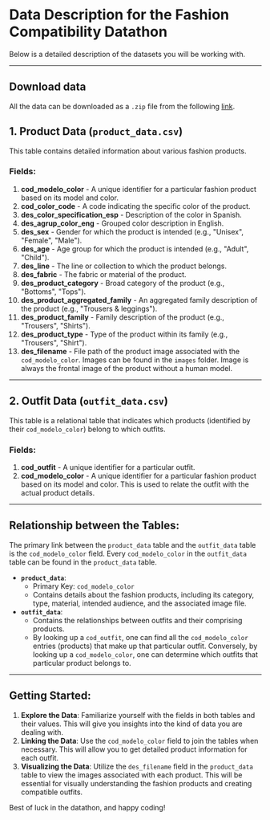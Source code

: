 # Data Description for the Fashion Compatibility Datathon

Below is a detailed description of the datasets you will be working with.
 
---
## Download data
All the data can be downloaded as a `.zip` file from the following [link](https://mng-datathon-upc.s3.eu-west-1.amazonaws.com/datathon.zip).

## 1. Product Data (`product_data.csv`)

This table contains detailed information about various fashion products.

### Fields:

1. **cod_modelo_color** - A unique identifier for a particular fashion product based on its model and color.
2. **cod_color_code** - A code indicating the specific color of the product.
3. **des_color_specification_esp** - Description of the color in Spanish.
4. **des_agrup_color_eng** - Grouped color description in English.
5. **des_sex** - Gender for which the product is intended (e.g., "Unisex", "Female", "Male").
6. **des_age** - Age group for which the product is intended (e.g., "Adult", "Child").
7. **des_line** - The line or collection to which the product belongs.
8. **des_fabric** - The fabric or material of the product.
9. **des_product_category** - Broad category of the product (e.g., "Bottoms", "Tops").
10. **des_product_aggregated_family** - An aggregated family description of the product (e.g., "Trousers & leggings").
11. **des_product_family** - Family description of the product (e.g., "Trousers", "Shirts").
12. **des_product_type** - Type of the product within its family (e.g., "Trousers", "Shirt").
13. **des_filename** - File path of the product image associated with the `cod_modelo_color`. Images can be found in the `images` folder. Image is always the frontal image of the product without a human model.

---

## 2. Outfit Data (`outfit_data.csv`)

This table is a relational table that indicates which products (identified by their `cod_modelo_color`) belong to which outfits.

### Fields:

1. **cod_outfit** - A unique identifier for a particular outfit.
2. **cod_modelo_color** - A unique identifier for a particular fashion product based on its model and color. This is used to relate the outfit with the actual product details.

---

## Relationship between the Tables:

The primary link between the `product_data` table and the `outfit_data` table is the `cod_modelo_color` field. Every `cod_modelo_color` in the `outfit_data` table can be found in the `product_data` table.

- **`product_data`**:
    - Primary Key: `cod_modelo_color`
    - Contains details about the fashion products, including its category, type, material, intended audience, and the associated image file.
- **`outfit_data`**:
    - Contains the relationships between outfits and their comprising products. 
    - By looking up a `cod_outfit`, one can find all the `cod_modelo_color` entries (products) that make up that particular outfit. Conversely, by looking up a `cod_modelo_color`, one can determine which outfits that particular product belongs to.

---

## Getting Started:

1. **Explore the Data**: Familiarize yourself with the fields in both tables and their values. This will give you insights into the kind of data you are dealing with.
2. **Linking the Data**: Use the `cod_modelo_color` field to join the tables when necessary. This will allow you to get detailed product information for each outfit.
3. **Visualizing the Data**: Utilize the `des_filename` field in the `product_data` table to view the images associated with each product. This will be essential for visually understanding the fashion products and creating compatible outfits.

Best of luck in the datathon, and happy coding!